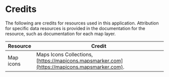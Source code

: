 # Credits

The following are credits for resources used in this application.
Attribution for specific data resources is provided in the documentation for the resource,
such as documentation for each map layer.

| **Resource** | **Credit** |
| -- | -- |
| Map icons | Maps Icons Collections, [https://mapicons.mapsmarker.com](https://mapicons.mapsmarker.com). |
